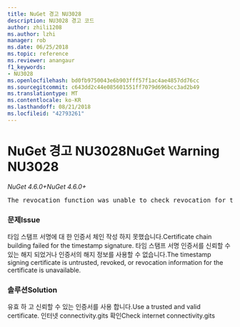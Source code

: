 ```yaml
---
title: NuGet 경고 NU3028
description: NU3028 경고 코드
author: zhili1208
ms.author: lzhi
manager: rob
ms.date: 06/25/2018
ms.topic: reference
ms.reviewer: anangaur
f1_keywords:
- NU3028
ms.openlocfilehash: bd0fb9750043e6b903fff57f1ac4ae4857dd76cc
ms.sourcegitcommit: c643dd2c44e085601551ff7079d696bcc3ad2b49
ms.translationtype: MT
ms.contentlocale: ko-KR
ms.lasthandoff: 08/21/2018
ms.locfileid: "42793261"
---
```

# <a name="nuget-warning-nu3028"></a><span data-ttu-id="0769c-103">NuGet 경고 NU3028</span><span class="sxs-lookup"><span data-stu-id="0769c-103">NuGet Warning NU3028</span></span>

<span data-ttu-id="0769c-104">*NuGet 4.6.0+*</span><span class="sxs-lookup"><span data-stu-id="0769c-104">*NuGet 4.6.0+*</span></span>

<pre>The revocation function was unable to check revocation for the certificate.</pre>

### <a name="issue"></a><span data-ttu-id="0769c-105">문제</span><span class="sxs-lookup"><span data-stu-id="0769c-105">Issue</span></span>
<span data-ttu-id="0769c-106">타임 스탬프 서명에 대 한 인증서 체인 작성 하지 못했습니다.</span><span class="sxs-lookup"><span data-stu-id="0769c-106">Certificate chain building failed for the timestamp signature.</span></span> <span data-ttu-id="0769c-107">타임 스탬프 서명 인증서를 신뢰할 수 있는 해지 되었거나 인증서의 해지 정보를 사용할 수 없습니다.</span><span class="sxs-lookup"><span data-stu-id="0769c-107">The timestamp signing certificate is untrusted, revoked, or revocation information for the certificate is unavailable.</span></span>

### <a name="solution"></a><span data-ttu-id="0769c-108">솔루션</span><span class="sxs-lookup"><span data-stu-id="0769c-108">Solution</span></span>
<span data-ttu-id="0769c-109">유효 하 고 신뢰할 수 있는 인증서를 사용 합니다.</span><span class="sxs-lookup"><span data-stu-id="0769c-109">Use a trusted and valid certificate.</span></span> <span data-ttu-id="0769c-110">인터넷 connectivity.gits 확인</span><span class="sxs-lookup"><span data-stu-id="0769c-110">Check internet connectivity.gits</span></span>
